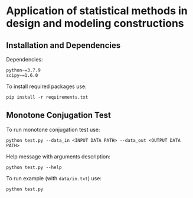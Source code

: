 # Application of statistical methods in design and modeling constructions

## Installation and Dependencies
Dependencies:
```shell
python~=3.7.9
scipy~=1.6.0
```

To install required packages use:
```shell
pip install -r requirements.txt
```

## Monotone Conjugation Test
To run monotone conjugation test use:
```shell
python test.py --data_in <INPUT DATA PATH> --data_out <OUTPUT DATA PATH>
```

Help message with arguments description:
```shell
python test.py --help
```

To run example (with `data/in.txt`) use:
```shell
python test.py
```
